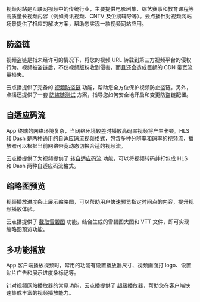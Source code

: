 视频网站是互联网视频中的传统行业，主要提供电影剧集、综艺赛事和教育课程等高质量长视频内容（例如腾讯视频、CNTV 及企鹅辅导等）。云点播针对视频网站场景提供了相应的解决方案，帮助您实现一款视频网站应用。

## 防盗链

视频盗链是指未经许可的情况下，将您的视频 URL 转载到第三方视频平台的侵权行为。视频被盗链后，不仅视频版权收到侵害，而且还会造成巨额的 CDN 带宽流量损失。

云点播提供了完备的 [视频防盗链](https://cloud.tencent.com/document/product/266/11243)  功能，帮助您全方位保护视频防止盗链。另外，点播还提供了一套 [防盗链测试](https://cloud.tencent.com/document/product/266/30217) 方案，指导您如何安全地开启和变更防盗链配置。

## 自适应码流

App 终端的网络环境复杂，当网络环境较差时播放高码率视频将产生卡顿。HLS 和 Dash 是两种通用的自适应码流视频格式，包含多种分辨率和码率的视频流，播放器可以根据当前网络带宽动态切换合适的视频流。

云点播提供了为视频提供了 [转自适应码流](https://cloud.tencent.com/document/product/266/34071) 功能，可以将视频转码并打包成 HLS 和 Dash 两种自适应码流格式。

## 缩略图预览

视频播放进度条上展示缩略图，可以帮助用户快速预览指定时间点的内容，提升视频播放体验。

云点播提供了 [截取雪碧图](https://cloud.tencent.com/document/product/266/33480) 功能，结合生成的雪碧图大图和 VTT 文件，即可实现缩略图预览功能。

## 多功能播放

App 客户端播放视频时，常用的功能有设置播放器尺寸、视频画面打 logo、设置贴片广告和展示进度条标记等。

针对视频网站播放器的常见功能，云点播提供了 [超级播放器](https://cloud.tencent.com/document/product/266/7836)，帮助您在客户端快速集成丰富的视频播放能力。

<!--
## 版权保护

视频网站的内容多为高质量的长视频，有着高昂的制作成本，其中部分视频需要用户付费才能观看。因此，视频网站成为了盗版侵权的重灾区，对视频内容进行版权保护尤为重要。

云点播提供了一套 [视频内容版权保护方案](https://cloud.tencent.com/document/product/266/34105)，为您的视频内容提供商业级 DRM （Widevine 和 FairPlay）保护。
-->
